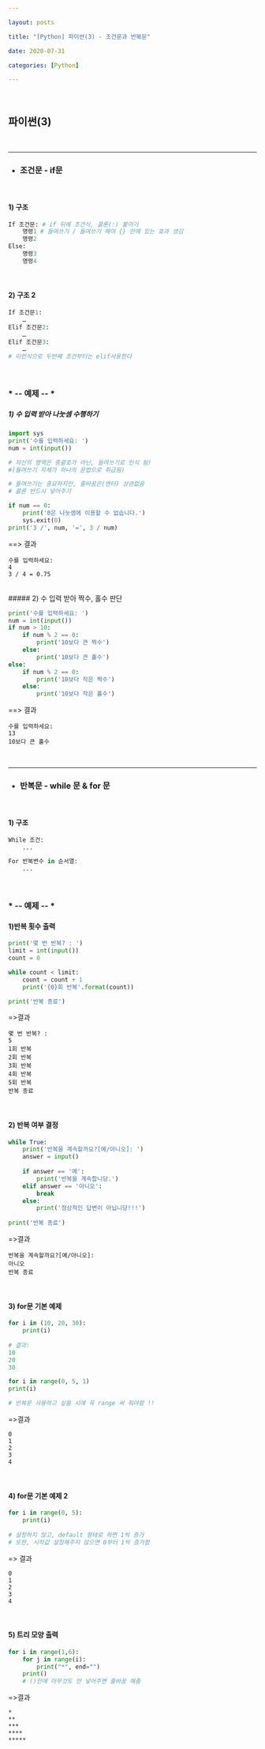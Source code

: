 ```yaml
---

layout: posts

title: "[Python] 파이썬(3) - 조건문과 반복문"

date: 2020-07-31

categories: [Python]

---
```


<br>

## 파이썬(3)
<br>

- - -

- <h3>조건문 - if문</h3>

<br>

#### 1) 구조

```python
If 조건문: # if 뒤에 조건식, 콜론(:) 붙이기
	명령1 # 들여쓰기 / 들여쓰기 해야 {} 안에 있는 효과 생김
	명령2
Else:
	명령3
	명령4
```
<br>

#### 2) 구조 2

```python
If 조건문1:
	…
Elif 조건문2:
	…
Elif 조건문3:
	…
# 이런식으로 두번째 조건부터는 elif사용한다

```
<br>

### * -- 예제 -- *

##### 1) 수 입력 받아 나눗셈 수행하기

```python
import sys
print('수를 입력하세요: ')
num = int(input())

# 자신의 영역은 중괄호가 아닌, 들여쓰기로 인식 됨!
#(들여쓰기 자체가 하나의 문법으로 취급됨)

# 들여쓰기는 중요하지만, 줄바꿈은(엔터) 상관없음
# 콜론 반드시 넣어주기

if num == 0:
    print('0은 나눗셈에 이용할 수 없습니다.')
    sys.exit(0) 
print('3 /', num, '=', 3 / num)
```
==> 결과

```
수를 입력하세요: 
4
3 / 4 = 0.75
```

<br>
##### 2) 수 입력 받아 짝수, 홀수 판단

```python
print('수를 입력하세요: ')
num = int(input())
if num > 10:
    if num % 2 == 0:
        print('10보다 큰 짝수')
    else:
        print('10보다 큰 홀수')
else:
    if num % 2 == 0:
        print('10보다 작은 짝수')
    else:
        print('10보다 작은 홀수')
```

==> 결과

```
수를 입력하세요: 
13
10보다 큰 홀수

```


<br>

- - -

- <h3>반복문 - while 문 & for 문</h3>

<br>

#### 1) 구조

```python
While 조건:
	...
```

```python
For 반복변수 in 순서열:
	...
```
<br>

### * -- 예제 -- *

#### 1)반복 횟수 출력

```python
print('몇 번 반복? : ')
limit = int(input())
count = 0

while count < limit:
    count = count + 1
    print('{0}회 반복'.format(count))

print('반복 종료')

```
=>결과

```
몇 번 반복? :
5
1회 반복
2회 반복
3회 반복
4회 반복
5회 반복
반복 종료
```
<br>

#### 2) 반복 여부 결정

```python
while True:
    print('반복을 계속할까요?[예/아니오]: ')
    answer = input()
    
    if answer == '예':
        print('반복을 계속합니당.')
    elif answer == '아니오':
        break
    else:
        print('정상적인 답변이 아닙니당!!!')
        
print('반복 종료')
```
=>결과
```
반복을 계속할까요?[예/아니오]:
아니오
반복 종료
```

<br>

#### 3) for문 기본 예제

```python
for i in (10, 20, 30):
    print(i)
    
# 결과:
10
20
30
```

```python
for i in range(0, 5, 1)
print(i)

# 반복문 사용하고 싶을 시에 꼭 range 써 줘야함 !!
```
=>결과

```
0
1
2
3
4
```
<br>

#### 4) for문 기본 예제 2

```python
for i in range(0, 5):
    print(i)
    
# 설정하지 않고, default 형태로 하면 1씩 증가
# 또한, 시작값 설정해주지 않으면 0부터 1씩 증가함
```
=> 결과

```
0
1
2
3
4
```

<br>

#### 5) 트리 모양 출력

```python
for i in range(1,6):
    for j in range(i):
        print("*", end="")
    print()
    # ()안에 아무것도 안 넣어주면 줄바꿈 해줌
```
=>결과

```
*
**
***
****
*****
```

<br>

<br>
